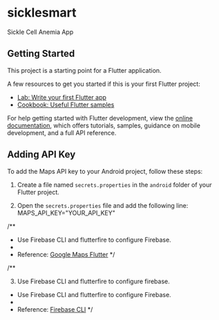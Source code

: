 # sicklesmart

Sickle Cell Anemia App

## Getting Started

This project is a starting point for a Flutter application.

A few resources to get you started if this is your first Flutter project:

- [Lab: Write your first Flutter app](https://docs.flutter.dev/get-started/codelab)
- [Cookbook: Useful Flutter samples](https://docs.flutter.dev/cookbook)

For help getting started with Flutter development, view the
[online documentation](https://docs.flutter.dev/), which offers tutorials,
samples, guidance on mobile development, and a full API reference.

## Adding API Key

To add the Maps API key to your Android project, follow these steps:

1. Create a file named `secrets.properties` in the `android` folder of your Flutter project.

2. Open the `secrets.properties` file and add the following line:
   MAPS_API_KEY="YOUR_API_KEY"

/\*\*

- Use Firebase CLI and flutterfire to configure Firebase.
-
- Reference: [Google Maps Flutter](https://developers.google.com/maps/flutter-package/config)
  \*/

/\*\*

3. Use Firebase CLI and flutterfire to configure firebase.

- Use Firebase CLI and flutterfire to configure Firebase.
-
- Reference: [Firebase CLI](https://firebase.google.com/docs/cli)
  \*/
